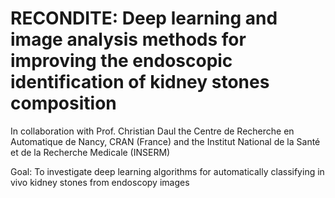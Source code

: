 # RECONDITE: Deep learning and image analysis methods for improving the endoscopic identification of kidney stones composition

In collaboration with Prof. Christian Daul the Centre de Recherche en Automatique de Nancy, CRAN (France) and the Institut National de la Santé et de la Recherche Medicale (INSERM)

Goal: To investigate deep learning algorithms for automatically classifying in vivo kidney stones from endoscopy images




